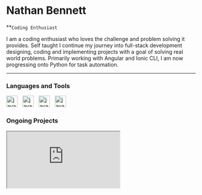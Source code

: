 # Nathan Bennett

**`Coding Enthusiast`

I am a coding enthusiast who loves the challenge and problem solving it provides. Self taught I continue my journey into full-stack development designing, coding and implementing projects with a goal of solving real world problems. Primarily working with Angular and Ionic CLI, I am now progressing onto Python for task automation.   


- - -

### Languages and Tools

<img align="left" alt="java" width="30px" style="padding-right:10px;" src="https://cdn.jsdelivr.net/gh/devicons/devicon/icons/typescript/typescript-original.svg" />
<img align="left" alt="java" width="30px" style="padding-right:10px;" src="https://cdn.jsdelivr.net/gh/devicons/devicon/icons/python/python-original.svg" />
<img align="left" alt="java" width="30px" style="padding-right:10px;" src="https://cdn.jsdelivr.net/gh/devicons/devicon/icons/angularjs/angularjs-original.svg" />
<img align="left" alt="java" width="30px" style="padding-right:10px;" src="https://cdn.jsdelivr.net/gh/devicons/devicon/icons/ionic/ionic-original.svg" />
<br/>
          
#

### Ongoing Projects

 <iframe src="https://studioenlair.com/home/tabs/about" title="description"></iframe> 
